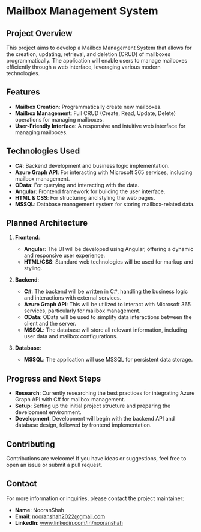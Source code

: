 # Mailbox Management System

## Project Overview

This project aims to develop a Mailbox Management System that allows for the creation, updating, retrieval, and deletion (CRUD) of mailboxes programmatically. The application will enable users to manage mailboxes efficiently through a web interface, leveraging various modern technologies.

## Features

- **Mailbox Creation**: Programmatically create new mailboxes.
- **Mailbox Management**: Full CRUD (Create, Read, Update, Delete) operations for managing mailboxes.
- **User-Friendly Interface**: A responsive and intuitive web interface for managing mailboxes.

## Technologies Used

- **C#**: Backend development and business logic implementation.
- **Azure Graph API**: For interacting with Microsoft 365 services, including mailbox management.
- **OData**: For querying and interacting with the data.
- **Angular**: Frontend framework for building the user interface.
- **HTML & CSS**: For structuring and styling the web pages.
- **MSSQL**: Database management system for storing mailbox-related data.

## Planned Architecture

1. **Frontend**:
   - **Angular**: The UI will be developed using Angular, offering a dynamic and responsive user experience.
   - **HTML/CSS**: Standard web technologies will be used for markup and styling.

2. **Backend**:
   - **C#**: The backend will be written in C#, handling the business logic and interactions with external services.
   - **Azure Graph API**: This will be utilized to interact with Microsoft 365 services, particularly for mailbox management.
   - **OData**: OData will be used to simplify data interactions between the client and the server.
   - **MSSQL**: The database will store all relevant information, including user data and mailbox configurations.

3. **Database**:
   - **MSSQL**: The application will use MSSQL for persistent data storage.

## Progress and Next Steps

- **Research**: Currently researching the best practices for integrating Azure Graph API with C# for mailbox management.
- **Setup**: Setting up the initial project structure and preparing the development environment.
- **Development**: Development will begin with the backend API and database design, followed by frontend implementation.

## Contributing

Contributions are welcome! If you have ideas or suggestions, feel free to open an issue or submit a pull request.

## Contact

For more information or inquiries, please contact the project maintainer:

- **Name**: NooranShah
- **Email**: nooranshah2022@gmail.com
- **LinkedIn**: www.linkedin.com/in/nooranshah
